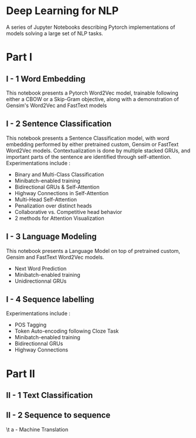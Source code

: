 # Deep Learning for NLP
A series of Jupyter Notebooks describing Pytorch implementations of models solving a large set of NLP tasks.



# Part I 

## I - 1 Word Embedding 

This notebook presents a Pytorch Word2Vec model, trainable following either a CBOW or a Skip-Gram objective, along with a demonstration of Gensim's Word2Vec and FastText models

## I - 2 Sentence Classification

This notebook presents a Sentence Classification model, with word embedding performed by either pretrained custom, Gensim or FastText Word2Vec models. Contextualization is done by multiple stacked GRUs, and important parts of the sentence are identified through self-attention. Experimentations include :
 
 - Binary and Multi-Class Classification
 - Minibatch-enabled training
 - Bidirectional GRUs & Self-Attention
 - Highway Connections in Self-Attention
 - Multi-Head Self-Attention
 - Penalization over distinct heads
 - Collaborative vs. Competitive head behavior
 - 2 methods for Attention Visualization


## I - 3 Language Modeling

This notebook presents a Language Model on top of pretrained custom, Gensim and FastText Word2Vec models.

 - Next Word Prediction
 - Minibatch-enabled training
 - Unidirectionnal GRUs

## I - 4 Sequence labelling

Experimentations include :
   
 - POS Tagging
 - Token Auto-encoding following Cloze Task
 - Minibatch-enabled training
 - Bidirectionnal GRUs
 - Highway Connections
 
 
 # Part II 

## II - 1 Text Classification

## II - 2 Sequence to sequence

\t a - Machine Translation
